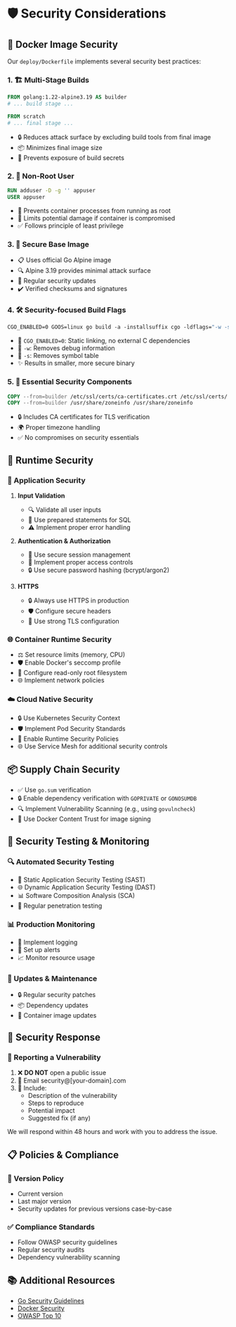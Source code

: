# 🛡️ Security Considerations

## 🐳 Docker Image Security

Our `deploy/Dockerfile` implements several security best practices:

### 1. 🏗️ Multi-Stage Builds
```dockerfile
FROM golang:1.22-alpine3.19 AS builder
# ... build stage ...

FROM scratch
# ... final stage ...
```
- 🔒 Reduces attack surface by excluding build tools from final image
- 📦 Minimizes final image size
- 🚫 Prevents exposure of build secrets

### 2. 👤 Non-Root User
```dockerfile
RUN adduser -D -g '' appuser
USER appuser
```
- 🔐 Prevents container processes from running as root
- 🛑 Limits potential damage if container is compromised
- ✅ Follows principle of least privilege

### 3. 🏰 Secure Base Image
- 📋 Uses official Go Alpine image
- 🔍 Alpine 3.19 provides minimal attack surface
- 🔄 Regular security updates
- ✔️ Verified checksums and signatures

### 4. 🛠️ Security-focused Build Flags
```dockerfile
CGO_ENABLED=0 GOOS=linux go build -a -installsuffix cgo -ldflags="-w -s"
```
- 🔗 `CGO_ENABLED=0`: Static linking, no external C dependencies
- 🐛 `-w`: Removes debug information
- 📝 `-s`: Removes symbol table
- ✨ Results in smaller, more secure binary

### 5. 🔑 Essential Security Components
```dockerfile
COPY --from=builder /etc/ssl/certs/ca-certificates.crt /etc/ssl/certs/
COPY --from=builder /usr/share/zoneinfo /usr/share/zoneinfo
```
- 🔒 Includes CA certificates for TLS verification
- 🌍 Proper timezone handling
- ✅ No compromises on security essentials

## 🚀 Runtime Security

### 🔐 Application Security
1. **Input Validation**
   - 🔍 Validate all user inputs
   - 💾 Use prepared statements for SQL
   - ⚠️ Implement proper error handling

2. **Authentication & Authorization**
   - 🔑 Use secure session management
   - 🚪 Implement proper access controls
   - 🔒 Use secure password hashing (bcrypt/argon2)

3. **HTTPS**
   - 🔒 Always use HTTPS in production
   - 🛡️ Configure secure headers
   - 🔐 Use strong TLS configuration

### 🌐 Container Runtime Security
- ⚖️ Set resource limits (memory, CPU)
- 🛡️ Enable Docker's seccomp profile
- 📝 Configure read-only root filesystem
- 🌐 Implement network policies

### ☁️ Cloud Native Security
- 🔒 Use Kubernetes Security Context
- 🛡️ Implement Pod Security Standards
- 🔐 Enable Runtime Security Policies
- 🌐 Use Service Mesh for additional security controls

## 📦 Supply Chain Security
- ✅ Use `go.sum` verification
- 🔒 Enable dependency verification with `GOPRIVATE` or `GONOSUMDB`
- 🔍 Implement Vulnerability Scanning (e.g., using `govulncheck`)
- 📝 Use Docker Content Trust for image signing

## 🚨 Security Testing & Monitoring

### 🔍 Automated Security Testing
- 🔎 Static Application Security Testing (SAST)
- 🌐 Dynamic Application Security Testing (DAST)
- 📊 Software Composition Analysis (SCA)
- 🎯 Regular penetration testing

### 📊 Production Monitoring
- 📝 Implement logging
- 🚨 Set up alerts
- 📈 Monitor resource usage

### 🔄 Updates & Maintenance
- 🔒 Regular security patches
- 📦 Dependency updates
- 🐳 Container image updates

## 🎯 Security Response

### 🚨 Reporting a Vulnerability
1. ❌ **DO NOT** open a public issue
2. 📧 Email security@[your-domain].com
3. 📝 Include:
   - Description of the vulnerability
   - Steps to reproduce
   - Potential impact
   - Suggested fix (if any)

We will respond within 48 hours and work with you to address the issue.

## 📋 Policies & Compliance

### 🔄 Version Policy
- Current version
- Last major version
- Security updates for previous versions case-by-case

### ✅ Compliance Standards
- Follow OWASP security guidelines
- Regular security audits
- Dependency vulnerability scanning

## 📚 Additional Resources
- [Go Security Guidelines](https://golang.org/security)
- [Docker Security](https://docs.docker.com/engine/security/)
- [OWASP Top 10](https://owasp.org/www-project-top-ten/)